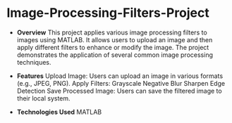 # Image-Processing-Filters-Project

* **Overview**
This project applies various image processing filters to images using MATLAB. It allows users to upload an image and then apply different filters to enhance or modify the image. The project demonstrates the application of several common image processing techniques.

* **Features**
Upload Image: Users can upload an image in various formats (e.g., JPEG, PNG).
Apply Filters:
Grayscale
Negative
Blur
Sharpen
Edge Detection
Save Processed Image: Users can save the filtered image to their local system.

* **Technologies Used**
MATLAB
